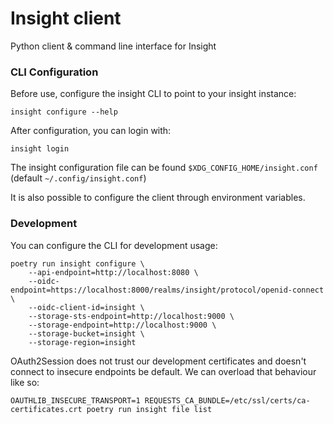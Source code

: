 # Insight client

Python client & command line interface for Insight

### CLI Configuration

Before use, configure the insight CLI to point to your insight instance:

```
insight configure --help
```

After configuration, you can login with:

```
insight login
```

The insight configuration file can be found `$XDG_CONFIG_HOME/insight.conf` (default `~/.config/insight.conf`)

It is also possible to configure the client through environment variables.

### Development

You can configure the CLI for development usage:

```
poetry run insight configure \
    --api-endpoint=http://localhost:8080 \
    --oidc-endpoint=https://localhost:8000/realms/insight/protocol/openid-connect \
    --oidc-client-id=insight \
    --storage-sts-endpoint=http://localhost:9000 \
    --storage-endpoint=http://localhost:9000 \
    --storage-bucket=insight \
    --storage-region=insight
```

OAuth2Session does not trust our development certificates and doesn't connect to
insecure endpoints be default. We can overload that behaviour like so:

```
OAUTHLIB_INSECURE_TRANSPORT=1 REQUESTS_CA_BUNDLE=/etc/ssl/certs/ca-certificates.crt poetry run insight file list
```
